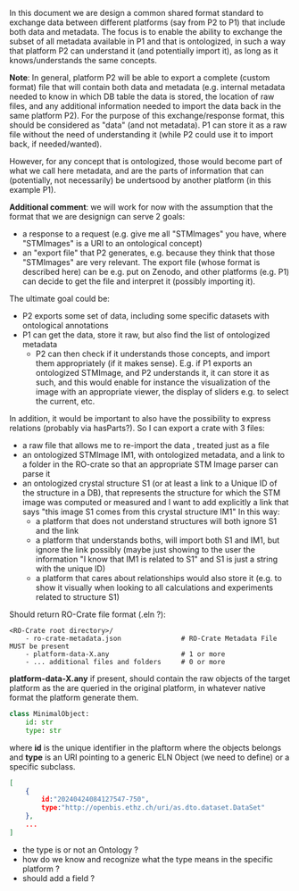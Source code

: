 In this document we are design a common shared format standard to exchange data between different platforms (say from P2 to P1) that include both data and metadata. The focus is to enable the ability to exchange the subset of all metadata available in P1 and that is ontologized, in such a way that platform P2 can understand it (and potentially import it), as long as it knows/understands the same concepts.

<b>Note</b>: In general, platform P2 will be able to export a complete (custom format) file that will contain both data and metadata (e.g. internal metadata needed to know in which DB table the data is stored, the location of raw files, and any additional information needed to import the data back in the same platform P2). For the purpose of this exchange/response format, this should be considered as "data" (and not metadata). P1 can store it as a raw file without the need of understanding it (while P2 could use it to import back, if needed/wanted).

However, for any concept that is ontologized, those would become part of what we call here metadata, and are the parts of information that can (potentially, not necessarily) be undertsood by another platform (in this example P1).


<b>Additional comment</b>: we will work for now with the assumption that the format that we are designign can serve 2 goals:
 - a response to a request (e.g. give me all "STMImages" you have, where "STMImages" is a URI to an ontological concept)
 - an "export file" that P2 generates, e.g. because they think that those "STMImages" are very relevant. The export file (whose format is described here) can be e.g. put on Zenodo, and other platforms (e.g. P1) can decide to get the file and interpret it (possibly importing it).

The ultimate goal could be:
- P2 exports some set of data, including some specific datasets with ontological annotations
- P1 can get the data, store it raw, but also find the list of ontologized metadata
  - P2 can then check if it understands those concepts, and import them appropriately (if it makes sense). E.g. if P1 exports an ontologized STMImage, and P2 understands it, it can store it as such, and this would enable for instance the visualization of the image with an appropriate viewer, the display of sliders e.g. to select the current, etc.

In addition, it would be important to also have the possibility to express relations (probably via hasParts?). So I can export a crate with 3 files:
- a raw file that allows me to re-import the data , treated just as a file
- an ontologized STMImage IM1, with ontologized metadata, and a link to a folder in the RO-crate so that an appropriate STM Image parser can parse it
- an ontologized crystal structure S1 (or at least a link to a Unique ID of the structure in a DB), that represents the structure for which the STM image was computed or measured
and I want to add explicitly a link that says "this image S1 comes from this crystal structure IM1"
In this way:
  - a platform that does not understand structures will both ignore S1 and the link
  - a platform that understands boths, will import both S1 and IM1, but ignore the link possibly (maybe just showing to the user the information "I know that IM1 is related to S1" and S1 is just a string with the unique ID)
  - a platform that cares about relationships would also store it (e.g. to show it visually when looking to all calculations and experiments related to structure S1)





Should return RO-Crate file format (.eln ?):

```
<RO-Crate root directory>/
    - ro-crate-metadata.json               # RO-Crate Metadata File MUST be present 
    - platform-data-X.any                  # 1 or more
    - ... additional files and folders     # 0 or more
```

<b>platform-data-X.any</b> if present, should contain the raw objects of the target platform as the are queried in the original platform, in whatever native format the platform generate them.

```python
class MinimalObject:
    id: str
    type: str
```
where <strong>id</strong> is the unique identifier in the plaftorm where the objects belongs and <strong>type</strong> is an URI pointing to a generic ELN Object (we need to define) or a specific subclass.

```json
[
    {
        id:"20240424084127547-750",
        type:"http://openbis.ethz.ch/uri/as.dto.dataset.DataSet"
    },
    ...
]
```
- the type is or not an Ontology ? 
- how do we know and recognize what the type means in the specific platform ? 
- should add a field ?



